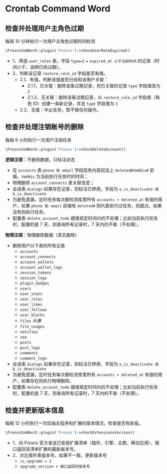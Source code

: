 # Crontab Command Word

## 检查并处理用户主角色过期

每隔 10 分钟执行一次用户主角色过期时间检测

```php
\FresnsCmdWord::plugin('Fresns')->checkUserRoleExpired()
```

- 1、筛选 `user_roles` 表，字段 `type=2` + `expired_at 小于当前时间` 的记录（时间小于，说明已经过期）。
- 2、判断该记录 `restore_role_id` 字段是否有值。
    - 2.1、有值，判断该值是否已经和该用户关联：
        - 2.1.1、已关联：删除该条过期记录，将已关联的记录 `type` 字段值改为 `2`
        - 2.1.2、无关联：删除该条过期记录，以 `restore_role_id` 字段值（角色 ID）创建一条新记录，并且 `type` 字段值为 `2`
    - 2.2、无值：中止任务，暂不做任何操作。

## 检查并处理注销账号的删除

每隔 6 小时执行一次用户注销任务

```php
\FresnsCmdWord::plugin('Fresns')->checkDeleteAccount()
```

**逻辑注销**：不删除数据，只标注状态

- 在 `accounts` 表 `phone 和 email` 字段现有内容前加上 `deleted#YmdHis#` 前缀，`YmdHis` 为当前执行任务时的时间；
- 物理删除 `account_connects` 表关联信息；
- 会话表 `dialogs` 如果存在记录，则标注已停用，字段为 `a_is_deactivate 或 b_is_deactivate`
- 为避免遗漏，定时任务每次都检测库里所有 `accounts > deleted_at` 有值的用户，如果 `phone 和 email` 前缀有 `deleted#` 则代表执行过任务，则跳过，如果没有则执行任务。
- 配置表 `delete_account_todo` 键值规定时间内的不处理；比如当前执行任务时，配置的是 7 天，则查询所有记录时，7 天内的不查（不处理）。

**物理注销**：物理删除数据（真实删除）

- 删除用户以下表的所有记录
    - `accounts`
    - `account_connects`
    - `account_wallets`
    - `account_wallet_logs`
    - `session_tokens`
    - `session_logs`
    - `plugin_badges`
    - `users`
    - `user_stats`
    - `user_roles`
    - `user_likes`
    - `user_follows`
    - `user_blocks`
    - `files` *头像*
    - `file_usages`
    - `notifies`
    - `seo`
    - `posts`
    - `post_logs`
    - `comments`
    - `comment_logs`
- 会话表 `dialogs` 如果存在记录，则标注已停用，字段为 `a_is_deactivate 或 b_is_deactivate`
- 为避免遗漏，定时任务每次都检测库里所有 `accounts > deleted_at` 有值的用户，如果存在则执行物理删除。
- 配置表 `delete_account_todo` 键值规定时间内的不处理；比如当前执行任务时，配置的是 7 天，则查询所有记录时，7 天内的不查（不处理）。

## 检查并更新版本信息

每隔 12 小时执行一次后端主程序和扩展的版本情况，检查是否有新版。

```php
\FresnsCmdWord::plugin('Fresns')->checkExtensionsVersion()
```

- 1、向 Fresns 官方发送已安装扩展清单（插件、引擎、主题、移动应用），接口返回该清单扩展的最新版本号。
- 2、对比插件表版本号，如果不一致，更新版本号
    - `is_upgrade = 1`
    - `upgrade_version = 接口返回的版本号`
